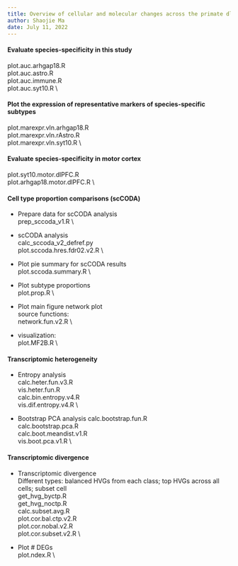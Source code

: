 ```yaml
---
title: Overview of cellular and molecular changes across the primate dlPFC 
author: Shaojie Ma
date: July 11, 2022
---
```



#### Evaluate species-specificity in this study
plot.auc.arhgap18.R \
plot.auc.astro.R \
plot.auc.immune.R \
plot.auc.syt10.R \


#### Plot the expression of representative markers of species-specific subtypes
plot.marexpr.vln.arhgap18.R \
plot.marexpr.vln.rAstro.R \
plot.marexpr.vln.syt10.R \


#### Evaluate species-specificity in motor cortex
plot.syt10.motor.dlPFC.R \
plot.arhgap18.motor.dlPFC.R \


#### Cell type proportion comparisons (scCODA)
- Prepare data for scCODA analysis \
prep_sccoda_v1.R \

- scCODA analysis \
calc_sccoda_v2_defref.py \
plot.sccoda.hres.fdr02.v2.R \

- Plot pie summary for scCODA results \
plot.sccoda.summary.R \

- Plot subtype proportions \
plot.prop.R \

- Plot main figure network plot \
source functions: \
network.fun.v2.R \

- visualization: \
plot.MF2B.R \


#### Transcriptomic heterogeneity
- Entropy analysis \
calc.heter.fun.v3.R \
vis.heter.fun.R \
calc.bin.entropy.v4.R \
vis.dif.entropy.v4.R \

- Bootstrap PCA analysis
calc.bootstrap.fun.R \
calc.bootstrap.pca.R \
calc.boot.meandist.v1.R \
vis.boot.pca.v1.R \


#### Transcriptomic divergence
- Transcriptomic divergence \
Different types: balanced HVGs from each class; top HVGs across all cells; subset cell \
get_hvg_byctp.R \
get_hvg_noctp.R \
calc.subset.avg.R \
plot.cor.bal.ctp.v2.R \
plot.cor.nobal.v2.R \
plot.cor.subset.v2.R \


- Plot # DEGs \
plot.ndex.R \







